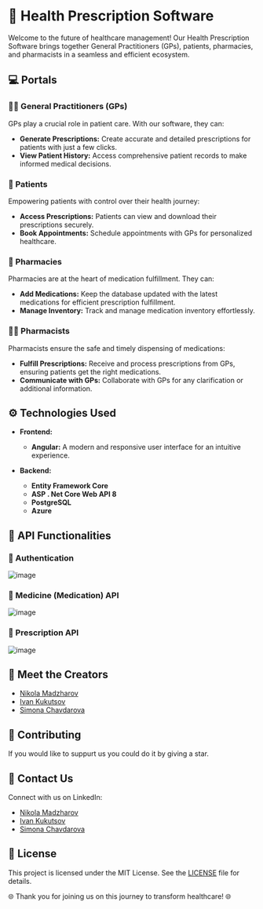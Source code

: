 # :hospital: Health Prescription Software

Welcome to the future of healthcare management! Our Health Prescription Software brings together General Practitioners (GPs), patients, pharmacies, and pharmacists in a seamless and efficient ecosystem.

## :computer: Portals

### :man_health_worker: General Practitioners (GPs)

GPs play a crucial role in patient care. With our software, they can:
- **Generate Prescriptions:** Create accurate and detailed prescriptions for patients with just a few clicks.
- **View Patient History:** Access comprehensive patient records to make informed medical decisions.

### :bust_in_silhouette: Patients

Empowering patients with control over their health journey:
- **Access Prescriptions:** Patients can view and download their prescriptions securely.
- **Book Appointments:** Schedule appointments with GPs for personalized healthcare.

### :pill: Pharmacies

Pharmacies are at the heart of medication fulfillment. They can:
- **Add Medications:** Keep the database updated with the latest medications for efficient prescription fulfillment.
- **Manage Inventory:** Track and manage medication inventory effortlessly.

### :man_health_worker: Pharmacists

Pharmacists ensure the safe and timely dispensing of medications:
- **Fulfill Prescriptions:** Receive and process prescriptions from GPs, ensuring patients get the right medications.
- **Communicate with GPs:** Collaborate with GPs for any clarification or additional information.

## :gear: Technologies Used

- **Frontend:**
  - **Angular:** A modern and responsive user interface for an intuitive experience.

- **Backend:**
   - **Entity Framework Core**
    - **ASP . Net Core Web API 8**
    - **PostgreSQL**
    - **Azure**   
  


## :loudspeaker: API Functionalities

### :key: Authentication

![image](https://github.com/health-prescription-team/Health-prescription-software-API/assets/89745007/3aa17e6b-f36e-4b16-8661-7b3a9d5c4de9)

### :pill: Medicine (Medication) API

![image](https://github.com/health-prescription-team/Health-prescription-software-API/assets/89745007/7117bc82-fa88-45eb-9ed6-bd851faf07cf)


### :notebook: Prescription API

![image](https://github.com/health-prescription-team/Health-prescription-software-API/assets/89745007/eb599f5d-8a64-4e57-8a2a-a58f9b1608a4)


## :busts_in_silhouette: Meet the Creators

- [Nikola Madzharov](https://www.linkedin.com/in/nikola-madzharov-106b90236/)
- [Ivan Kukutsov](https://www.linkedin.com/in/ivan-kukutsov-422b56204/)
- [Simona Chavdarova](https://www.linkedin.com/in/simona-chavdarova-028796299/)

## :handshake: Contributing

If you would like to suppurt us you could do it by giving a star.

## :email: Contact Us

Connect with us on LinkedIn:
- [Nikola Madzharov](https://www.linkedin.com/in/nikola-madzharov-106b90236/)
- [Ivan Kukutsov](https://www.linkedin.com/in/ivan-kukutsov-422b56204/)
- [Simona Chavdarova](https://www.linkedin.com/in/simona-chavdarova-028796299/)

## :scroll: License

This project is licensed under the MIT License. See the [LICENSE](LICENSE) file for details.

🌐 Thank you for joining us on this journey to transform healthcare! 🌐
